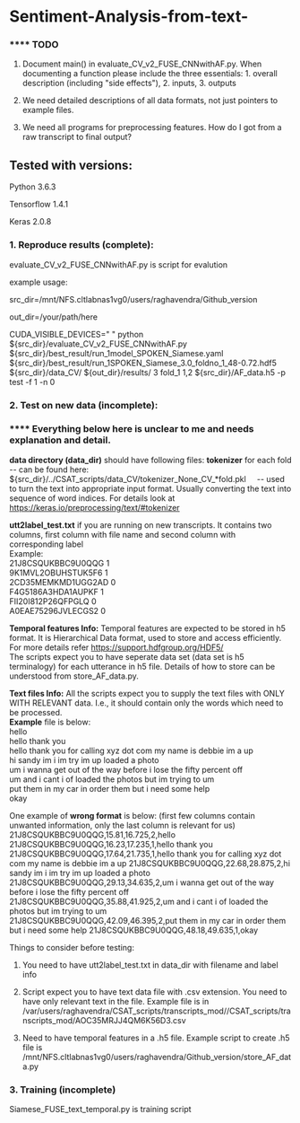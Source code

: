 # Sentiment-Analysis-from-text-

### **** TODO
1.  Document main() in evaluate_CV_v2_FUSE_CNNwithAF.py.  When
    documenting a function please include the three essentials: 1.
    overall description (including "side
    effects"), 2. inputs, 3. outputs

2.  We need detailed descriptions of all data formats, not just
pointers to example files.

3.  We need all programs for preprocessing features.  How do I got
    from a raw transcript to final output?


## Tested with versions:

Python 3.6.3

Tensorflow 1.4.1

Keras 2.0.8


### 1. Reproduce results (complete):

evaluate_CV_v2_FUSE_CNNwithAF.py is script for evalution

example usage:

src_dir=/mnt/NFS.cltlabnas1vg0/users/raghavendra/Github_version

out_dir=/your/path/here

CUDA_VISIBLE_DEVICES=" " python ${src_dir}/evaluate_CV_v2_FUSE_CNNwithAF.py ${src_dir}/best_result/run_1model_SPOKEN_Siamese.yaml ${src_dir}/best_result/run_1SPOKEN_Siamese_3.0_foldno_1_48-0.72.hdf5 ${src_dir}/data_CV/ ${out_dir}/results/ 3 fold_1 1,2 ${src_dir}/AF_data.h5 -p test -f 1 -n 0

### 2. Test on new data (incomplete):

### **** Everything below here is unclear to me and needs explanation and detail.

**data directory (data_dir)** should have following files: 
**tokenizer** for each fold -- can be found here: ${src_dir}/../CSAT_scripts/data_CV/tokenizer_None_CV_*fold.pkl     
                        -- used to turn the text into appropriate input format. Usually converting the text into sequence of 
                           word indices. For details look at https://keras.io/preprocessing/text/#tokenizer 

**utt2label_test.txt** if you are running on new transcripts. It contains two columns, first column with file name and second column with corresponding label       
Example:     
    21J8CSQUKBBC9U0QQG 1    
    9K1MVL2OBUHSTUK5F6 1    
    2CD35MEMKMD1UGG2AD 0    
    F4G5186A3HDA1AUPKF 1    
    FII20I812P26QFPGLQ 0    
    A0EAE75296JVLECGS2 0    

**Temporal features Info:**
Temporal features are expected to be stored in h5 format. It is Hierarchical Data format, used to store and access efficiently. For more details refer https://support.hdfgroup.org/HDF5/   
The scripts expect you to have seperate data set (data set is h5 terminalogy) for each utterance in h5 file. Details of how to store can be understood from store_AF_data.py.

**Text files Info:**
All the scripts expect you to supply the text files with ONLY WITH RELEVANT data. I.e., it should contain only the words which need to be processed.     
**Example** file is below:  
    hello    
    hello thank you  
    hello thank you for calling xyz dot com my name is debbie im a up   
    hi sandy im i im try im up loaded a photo   
    um i wanna get out of the way before i lose the fifty percent off   
    um and i cant i of loaded the photos but im trying to um    
    put them in my car in order them but i need some help   
    okay    

One example of **wrong format** is below: (first few columns contain unwanted information, only the last column is relevant for us) 
    21J8CSQUKBBC9U0QQG,15.81,16.725,2,hello 
    21J8CSQUKBBC9U0QQG,16.23,17.235,1,hello thank you   
    21J8CSQUKBBC9U0QQG,17.64,21.735,1,hello thank you for calling xyz dot com my name is debbie im a up 
    21J8CSQUKBBC9U0QQG,22.68,28.875,2,hi sandy im i im try im up loaded a photo 
    21J8CSQUKBBC9U0QQG,29.13,34.635,2,um i wanna get out of the way before i lose the fifty percent off     
    21J8CSQUKBBC9U0QQG,35.88,41.925,2,um and i cant i of loaded the photos but im trying to um  
    21J8CSQUKBBC9U0QQG,42.09,46.395,2,put them in my car in order them but i need some help 
    21J8CSQUKBBC9U0QQG,48.18,49.635,1,okay  


Things to consider before testing:

1. You need to have utt2label_test.txt in data_dir with filename and
label info

2. Script expect you to have text data file with .csv extension. You need to have only relevant text in the file. Example file is in 
/var/users/raghavendra/CSAT_scripts/transcripts_mod//CSAT_scripts/transcripts_mod/AOC35MRJJ4QM6K56D3.csv

3. Need to have temporal features in a .h5 file. Example script to create .h5 file is /mnt/NFS.cltlabnas1vg0/users/raghavendra/Github_version/store_AF_data.py




### 3.  Training (incomplete)

Siamese_FUSE_text_temporal.py  is training script



